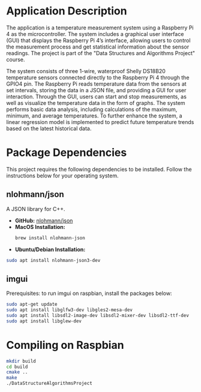 # Application Description

The application is a temperature measurement system using a Raspberry Pi 4 as the microcontroller. The system includes a graphical user interface (GUI) that displays the Raspberry Pi 4’s interface, allowing users to control the measurement process and get statistical information about the sensor readings.
The project is part of the "Data Structures and Algorithms Project" course.

The system consists of three 1-wire, waterproof Shelly DS18B20 temperature sensors connected directly to the Raspberry Pi 4 through the GPIO4 pin. The Raspberry Pi reads temperature data from the sensors at set intervals, storing the data in a JSON file, and providing a GUI for user interaction. Through the GUI, users can start and stop measurements, as well as visualize the temperature data in the form of graphs. The system performs basic data analysis, including calculations of the maximum, minimum, and average temperatures. To further enhance the system, a linear regression model is implemented to predict future temperature trends based on the latest historical data.

# Package Dependencies

This project requires the following dependencies to be installed. Follow the instructions below for your operating system.

## nlohmann/json
A JSON library for C++.

- **GitHub:** [nlohmann/json](https://github.com/nlohmann/json)
- **MacOS Installation:**
  ```sh
  brew install nlohmann-json
- **Ubuntu/Debian Installation:**
```sh
sudo apt install nlohmann-json3-dev
```

## imgui 
Prerequisites: to run imgui on raspbian, install the packages below:
```sh
sudo apt-get update
sudo apt install libglfw3-dev libgles2-mesa-dev
sudo apt install libsdl2-image-dev libsdl2-mixer-dev libsdl2-ttf-dev
sudo apt install libglew-dev
```
# Compiling on Raspbian
```sh
mkdir build
cd build
cmake ..
make 
./DataStructureAlgorithmsProject
```
